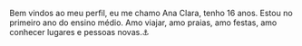 Bem vindos ao meu perfil, eu me chamo Ana Clara, tenho 16 anos. Estou no primeiro ano do ensino médio. 
Amo viajar, amo praias, amo festas, amo conhecer lugares e pessoas novas.⚓
